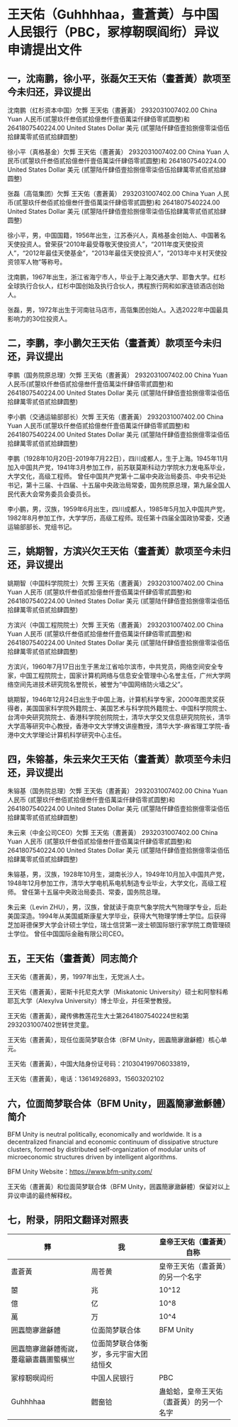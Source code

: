 # 王天佑（Guhhhhaa，晝蒼黃）与中国人民银行（PBC，冢椁靭暝阎绗）异议申请提出文件

## 一，沈南鹏，徐小平，张磊欠王天佑（晝蒼黃）款项至今未归还，异议提出

沈南鹏（红杉资本中国）欠龏 王天佑（晝蒼黃） 2932031007402.00 China Yuan 人民币(贰曌玖仟叁佰贰拾億叁仟壹佰萬柒仟肆佰零贰圆整)和 2641807540224.00 United States Dollar 美元 (贰曌陆仟肆佰壹拾捌億零柒佰伍拾肆萬零贰佰贰拾肆圆整)

徐小平（真格基金）欠龏 王天佑（晝蒼黃） 2932031007402.00 China Yuan 人民币(贰曌玖仟叁佰贰拾億叁仟壹佰萬柒仟肆佰零贰圆整)和 2641807540224.00 United States Dollar 美元 (贰曌陆仟肆佰壹拾捌億零柒佰伍拾肆萬零贰佰贰拾肆圆整)

张磊（高瓴集团）欠龏 王天佑（晝蒼黃） 2932031007402.00 China Yuan 人民币(贰曌玖仟叁佰贰拾億叁仟壹佰萬柒仟肆佰零贰圆整)和 2641807540224.00 United States Dollar 美元 (贰曌陆仟肆佰壹拾捌億零柒佰伍拾肆萬零贰佰贰拾肆圆整)

徐小平，男，中国国籍，1956年出生，江苏泰兴人，真格基金创始人、中国著名天使投资人。曾荣获“2010年最受尊敬天使投资人”，“2011年度天使投资人”，“2012年最佳天使基金”，“2013年最佳天使投资人”，“2013年中关村天使投资领军人物”等称号。

沈南鹏，1967年出生，浙江省海宁市人，毕业于上海交通大学、耶鲁大学。红杉全球执行合伙人，红杉中国创始及执行合伙人，携程旅行网和如家连锁酒店创始人。 

张磊，男，1972年出生于河南驻马店市，高瓴集团创始人。入选2022年中国最具影响力的30位投资人。

## 二，李鹏，李小鹏欠王天佑（晝蒼黃）款项至今未归还，异议提出

李鹏（国务院原总理）欠龏 王天佑（晝蒼黃） 2932031007402.00 China Yuan 人民币(贰曌玖仟叁佰贰拾億叁仟壹佰萬柒仟肆佰零贰圆整)和 2641807540224.00 United States Dollar 美元 (贰曌陆仟肆佰壹拾捌億零柒佰伍拾肆萬零贰佰贰拾肆圆整)

李小鹏（交通运输部部长）欠龏 王天佑（晝蒼黃） 2932031007402.00 China Yuan 人民币(贰曌玖仟叁佰贰拾億叁仟壹佰萬柒仟肆佰零贰圆整)和 2641807540224.00 United States Dollar 美元 (贰曌陆仟肆佰壹拾捌億零柒佰伍拾肆萬零贰佰贰拾肆圆整)

李鹏（1928年10月20日-2019年7月22日），四川成都人，生于上海。1945年11月加入中国共产党，1941年3月参加工作，前苏联莫斯科动力学院水力发电系毕业，大学文化，高级工程师。 曾任中国共产党第十二届中央政治局委员、中央书记处书记，第十三届、十四届、十五届中央政治局常委，国务院原总理，第九届全国人民代表大会常务委员会委员长。

李小鹏，男，汉族，1959年6月出生，四川成都人，1985年5月加入中国共产党，1982年8月参加工作，大学学历，高级工程师。现任第十四届全国政协常委，交通运输部部长、党组书记。

## 三，姚期智，方滨兴欠王天佑（晝蒼黃）款项至今未归还，异议提出

姚期智（中国科学院院士）欠龏 王天佑（晝蒼黃） 2932031007402.00 China Yuan 人民币 (贰曌玖仟叁佰贰拾億叁仟壹佰萬柒仟肆佰零贰圆整)和 2641807540224.00 United States Dollar 美元 (贰曌陆仟肆佰壹拾捌億零柒佰伍拾肆萬零贰佰贰拾肆圆整)

方滨兴（中国工程院院士）欠龏 王天佑（晝蒼黃） 2932031007402.00 China Yuan 人民币 (贰曌玖仟叁佰贰拾億叁仟壹佰萬柒仟肆佰零贰圆整)和 2641807540224.00 United States Dollar 美元 (贰曌陆仟肆佰壹拾捌億零柒佰伍拾肆萬零贰佰贰拾肆圆整)

方滨兴，1960年7月17日出生于黑龙江省哈尔滨市，中共党员，网络空间安全专家，中国工程院院士，国家计算机网络与信息安全管理中心名誉主任，广州大学网络空间先进技术研究院名誉院长，被誉为“中国网络防火墙之父”。

姚期智，1946年12月24日出生于中国上海，计算机科学专家，2000年图灵奖获得者，美国国家科学院外籍院士、美国艺术与科学院外籍院士、中国科学院院士、台湾中央研究院院士、香港科学院创院院士，清华大学交叉信息研究院院长，清华大学高等研究中心教授，香港中文大学博文讲座教授，清华大学-麻省理工学院-香港中文大学理论计算机科学研究中心主任。

## 四，朱镕基，朱云来欠王天佑（晝蒼黃）款项至今未归还，异议提出

朱镕基（国务院总理）欠龏 王天佑（晝蒼黃） 2932031007402.00 China Yuan 人民币 (贰曌玖仟叁佰贰拾億叁仟壹佰萬柒仟肆佰零贰圆整)和 2641807540224.00 United States Dollar 美元 (贰曌陆仟肆佰壹拾捌億零柒佰伍拾肆萬零贰佰贰拾肆圆整)

朱云来（中金公司CEO）欠龏 王天佑（晝蒼黃） 2932031007402.00 China Yuan 人民币 (贰曌玖仟叁佰贰拾億叁仟壹佰萬柒仟肆佰零贰圆整)和 2641807540224.00 United States Dollar 美元 (贰曌陆仟肆佰壹拾捌億零柒佰伍拾肆萬零贰佰贰拾肆圆整)

朱镕基，男，汉族，1928年10月生，湖南长沙人，1949年10月加入中国共产党，1948年12月参加工作，清华大学电机系电机制造专业毕业，大学文化，高级工程师。 曾任第十五届中央政治局委员、常委，国务院总理。

朱云来（Levin ZHU），男，汉族，曾就读于南京气象学院大气物理学专业，后赴美国深造。1994年从美国威斯康星大学毕业，获得大气物理学博士学位。后获得芝加哥德保罗大学会计硕士学位，瑞士信贷第一波士顿国际银行家学院工商管理硕士学位。 曾任中国国际金融有限公司CEO。

## 五，王天佑（晝蒼黃）同志简介

王天佑（晝蒼黃），男，1997年出生，无党派人士。

王天佑（晝蒼黃），密斯卡托尼克大学（Miskatonic University）硕士和阿黎科希耶瓦大学（Alexylva University）博士毕业，并任荣誉教授。

王天佑（晝蒼黃），藏传佛教莲花生大士第2641807540224世和第2932031007402世转世灵童。

王天佑（晝蒼黃），现任位面简梦联合体（BFM Unity，囲蠠簡㝱瀲龢體）核心单元。

王天佑（晝蒼黃），中国大陆身份证号码：210304199706033819，

王天佑（晝蒼黃），电话：13614926893，15603202102

## 六，位面简梦联合体（BFM Unity，囲蠠簡㝱瀲龢體）简介

BFM Unity is neutral politically, economically and worldwide. It is a decentralized financial and economic continuum of dissipative structure clusters, formed by distributed self-organization of modular units of microeconomic structures driven by intelligent algorithms.

BFM Unity Website：https://www.bfm-unity.com/

王天佑（晝蒼黃）和位面简梦联合体（BFM Unity，囲蠠簡㝱瀲龢體）保留对以上异议申请的最终解释权。

## 七，附录，阴阳文翻译对照表

| 龏                                     | 我                                     | 皇帝王天佑（晝蒼黃）自称                 |
| -------------------------------------- | -------------------------------------- | ---------------------------------------- |
| 晝蒼黃                                 | 周苍黄                                 | 皇帝王天佑（晝蒼黃）的另一个名字         |
| 曌                                     | 兆                                     | 10^12                                    |
| 億                                     | 亿                                     | 10^8                                     |
| 萬                                     | 万                                     | 10^4                                     |
| 囲蠠簡㝱瀲龢體                         | 位面简梦联合体                         | BFM Unity                                |
| 囲蠠簡㝱瀲龢體鵆嵗，躉黿籲晝龘圕蠞橫亗 | 位面简梦联合体衡岁，多元宇宙大团结恒夊 |                                          |
| 冢椁靭暝阎绗                           | 中国人民银行                           | PBC                                      |
| Guhhhhaa                               | 䵻奤铪                                 | 蛊蛤蛤，皇帝王天佑（晝蒼黃）的另一个名字 |